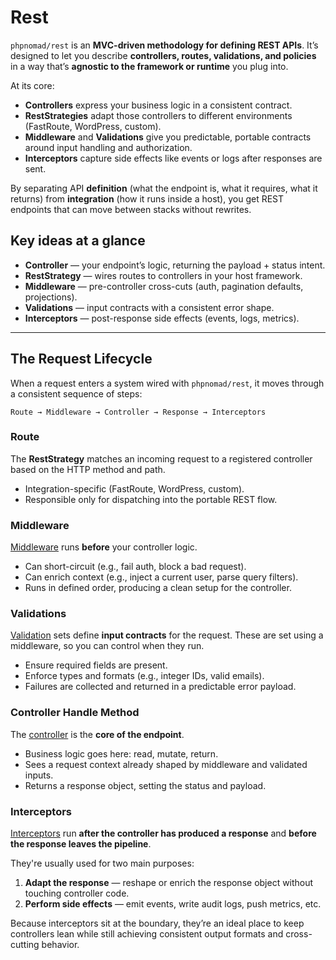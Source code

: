 # Rest

`phpnomad/rest` is an **MVC-driven methodology for defining REST APIs**.
It’s designed to let you describe **controllers, routes, validations, and policies** in a way that’s **agnostic to the
framework or runtime** you plug into.

At its core:

* **Controllers** express your business logic in a consistent contract.
* **RestStrategies** adapt those controllers to different environments (FastRoute, WordPress, custom).
* **Middleware** and **Validations** give you predictable, portable contracts around input handling and authorization.
* **Interceptors** capture side effects like events or logs after responses are sent.

By separating API **definition** (what the endpoint is, what it requires, what it returns) from **integration** (how it
runs inside a host), you get REST endpoints that can move between stacks without rewrites.

## Key ideas at a glance

* **Controller** — your endpoint’s logic, returning the payload + status intent.
* **RestStrategy** — wires routes to controllers in your host framework.
* **Middleware** — pre-controller cross-cuts (auth, pagination defaults, projections).
* **Validations** — input contracts with a consistent error shape.
* **Interceptors** — post-response side effects (events, logs, metrics).

---

## The Request Lifecycle

When a request enters a system wired with `phpnomad/rest`, it moves through a consistent sequence of steps:

```
Route → Middleware → Controller → Response → Interceptors
```

### Route

The **RestStrategy** matches an incoming request to a registered controller based on the HTTP method and path.

* Integration-specific (FastRoute, WordPress, custom).
* Responsible only for dispatching into the portable REST flow.

### Middleware

[Middleware](./middleware/introduction) runs **before** your controller logic.

* Can short-circuit (e.g., fail auth, block a bad request).
* Can enrich context (e.g., inject a current user, parse query filters).
* Runs in defined order, producing a clean setup for the controller.

### Validations

[Validation](./validations/introduction) sets define **input contracts** for the request. These are set using a
middleware, so you can control when
they run.

* Ensure required fields are present.
* Enforce types and formats (e.g., integer IDs, valid emails).
* Failures are collected and returned in a predictable error payload.

### Controller Handle Method

The [controller](./controllers) is the **core of the endpoint**.

* Business logic goes here: read, mutate, return.
* Sees a request context already shaped by middleware and validated inputs.
* Returns a response object, setting the status and payload.

### Interceptors

[Interceptors](./interceptors/introduction) run **after the controller has produced a response** and **before the
response leaves the pipeline**.

They're usually used for two main purposes:

1. **Adapt the response** — reshape or enrich the response object without touching controller code.
2. **Perform side effects** — emit events, write audit logs, push metrics, etc.

Because interceptors sit at the boundary, they’re an ideal place to keep controllers lean while still achieving
consistent output formats and cross-cutting behavior.